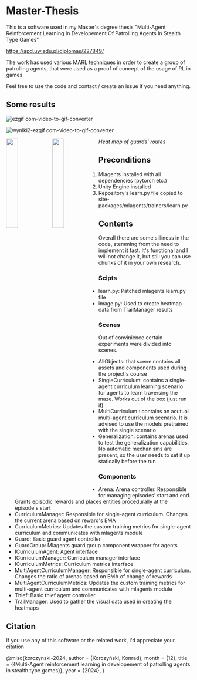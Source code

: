 # Master-Thesis

This is a software used in my Master's degree thesis "Multi-Agent Reinforcement Learning In Developement Of Patrolling Agents In Stealth Type Games"

https://apd.uw.edu.pl/diplomas/227849/

The work has used various MARL techniques in order to create a group of patrolling agents, that were used as a proof of concept of the usage of RL in games.

Feel free to use the code and contact / create an issue if you need anything.

## Some results

![ezgif com-video-to-gif-converter](https://github.com/user-attachments/assets/b49864fc-9f12-4853-bce1-3cb8eee707f4)

![wyniki2-ezgif com-video-to-gif-converter](https://github.com/user-attachments/assets/ce812611-8d3b-413f-ba9b-fe066e49870a)


<img style="float: left" src="https://github.com/user-attachments/assets/c36a7fad-5705-427b-9e4c-8179ed716755" width="25%">

<img style="float: left" src="https://github.com/user-attachments/assets/84b57749-c132-4352-a38a-b1e6a4c77f21" width="25%">

*Heat map of guards' routes*

## Preconditions

1. Mlagents installed with all dependencies (pytorch etc.)
2. Unity Engine installed
3. Repository's learn.py file copied to site-packages/mlagents/trainers/learn.py

## Contents

Overall there are some silliness in the code, stemming from the need to implement it fast. It's functional and I will not change it, but still you can use chunks of it in your own research.

### Scipts

- learn.py: Patched mlagents learn.py file 
- image.py: Used to create heatmap data from TrailManager results
  
### Scenes

Out of convinience certain experiments were divided into scenes.

- AllObjects: that scene contains all assets and components used during the project's course
- SingleCurriculum: contains a single-agent curriculum learning scenario for agents to learn traversing the maze. Works out of the box (just run it)
- MultiCurriculum : contains an acutual multi-agent curriculum scenario. It is advised to use the models pretrained with the single scenario
- Generalization: contains arenas used to test the generalization capabilities. No automatic mechanisms are present, so the user needs to set it up statically before the run

### Components

- Arena: Arena controller. Responsible for managing episodes' start and end. Grants episodic rewards and places entities procedurally at the episode's start
- CurriculumManager: Responsible for single-agent curriculum. Changes the current arena based on reward's EMA 
- CurriculumMetrics: Updates the custom training metrics for single-agent curriculum and communicates with mlagents module
- Guard: Basic guard agent controller
- GuardGroup: Mlagents guard group component wrapper for agents
- ICurriculumAgent: Agent interface
- ICurriculumManager: Curriculum manager interface
- ICurriculumMetrics: Curriculum metrics interface
- MultiAgentCurriculumManager: Responsible for single-agent curriculum. Changes the ratio of arenas based on EMA of change of rewards
- MultiAgentCurriculumMetrics: Updates the custom training metrics for multi-agent curriculum and communicates with mlagents module
- Thief: Basic thief agent controller 
- TrailManager: Used to gather the visual data used in creating the heatmaps

## Citation
If you use any of this software or the related work, I'd appreciate your citation 

@misc{korczynski-2024,
	author = {Korczyński, Konrad},
	month = {12},
	title = {{Multi-Agent reinforcement learning in developement of patrolling agents in stealth type games}},
	year = {2024},
}
